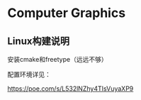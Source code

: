 # Computer Graphics

## Linux构建说明

安装cmake和freetype（远远不够）

配置环境详见：

https://poe.com/s/L532lNZhy4TIsVuyaXP9
